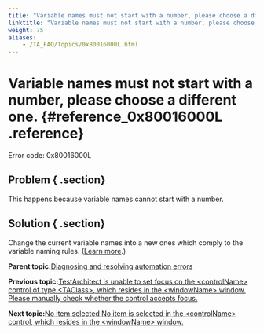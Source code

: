```yaml
--- 
title: "Variable names must not start with a number, please choose a different one."
linktitle: "Variable names must not start with a number, please choose a different one."
weight: 75
aliases: 
    - /TA_FAQ/Topics/0x80016000L.html
---
```

# Variable names must not start with a number, please choose a different one. {#reference_0x80016000L .reference}

Error code: 0x80016000L

## Problem { .section}

This happens because variable names cannot start with a number.

## Solution { .section}

Change the current variable names into a new ones which comply to the variable naming rules. \([Learn more](../../TA_Automation/Topics/The_test_language_variable_naming.html).\)

**Parent topic:**[Diagnosing and resolving automation errors](../../TA_FAQ/Topics/faq.automation_error.html)

**Previous topic:**[TestArchitect is unable to set focus on the <controlName\> control of type <TAClass\>, which resides in the <windowName\> window. Please manually check whether the control accepts focus.](../../TA_FAQ/Topics/0x80010206L.html)

**Next topic:**[No item selected No item is selected in the <controlName\> control, which resides in the <windowName\> window.](../../TA_FAQ/Topics/0x8001600AL.html)

